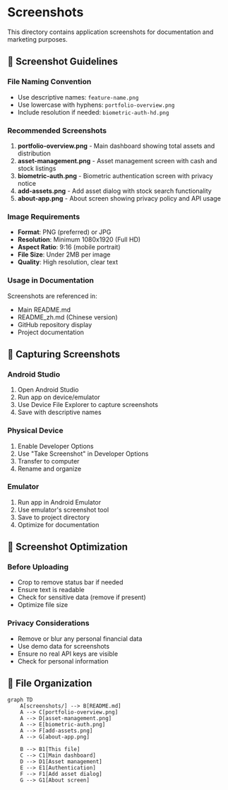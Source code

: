 # Screenshots

This directory contains application screenshots for documentation and marketing purposes.

## 📱 Screenshot Guidelines

### File Naming Convention
- Use descriptive names: `feature-name.png`
- Use lowercase with hyphens: `portfolio-overview.png`
- Include resolution if needed: `biometric-auth-hd.png`

### Recommended Screenshots

1. **portfolio-overview.png** - Main dashboard showing total assets and distribution
2. **asset-management.png** - Asset management screen with cash and stock listings
3. **biometric-auth.png** - Biometric authentication screen with privacy notice
4. **add-assets.png** - Add asset dialog with stock search functionality
5. **about-app.png** - About screen showing privacy policy and API usage

### Image Requirements
- **Format**: PNG (preferred) or JPG
- **Resolution**: Minimum 1080x1920 (Full HD)
- **Aspect Ratio**: 9:16 (mobile portrait)
- **File Size**: Under 2MB per image
- **Quality**: High resolution, clear text

### Usage in Documentation
Screenshots are referenced in:
- Main README.md
- README_zh.md (Chinese version)
- GitHub repository display
- Project documentation

## 📸 Capturing Screenshots

### Android Studio
1. Open Android Studio
2. Run app on device/emulator
3. Use Device File Explorer to capture screenshots
4. Save with descriptive names

### Physical Device
1. Enable Developer Options
2. Use "Take Screenshot" in Developer Options
3. Transfer to computer
4. Rename and organize

### Emulator
1. Run app in Android Emulator
2. Use emulator's screenshot tool
3. Save to project directory
4. Optimize for documentation

## 🎨 Screenshot Optimization

### Before Uploading
- Crop to remove status bar if needed
- Ensure text is readable
- Check for sensitive data (remove if present)
- Optimize file size

### Privacy Considerations
- Remove or blur any personal financial data
- Use demo data for screenshots
- Ensure no real API keys are visible
- Check for personal information

## 📁 File Organization

```mermaid
graph TD
    A[screenshots/] --> B[README.md]
    A --> C[portfolio-overview.png]
    A --> D[asset-management.png]
    A --> E[biometric-auth.png]
    A --> F[add-assets.png]
    A --> G[about-app.png]
    
    B --> B1[This file]
    C --> C1[Main dashboard]
    D --> D1[Asset management]
    E --> E1[Authentication]
    F --> F1[Add asset dialog]
    G --> G1[About screen]
```
